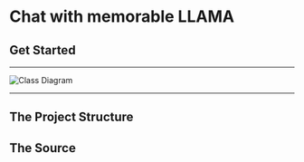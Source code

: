 # Chat with memorable LLAMA 

## Get Started 
---

![Class Diagram](http://www.plantuml.com/plantuml/proxy?src=https://raw.githubusercontent.com/Skkuhodomo/Markdown-Document-UML-Use-Test/main/sequence.puml)

---

The Project Structure
----

The Source
----